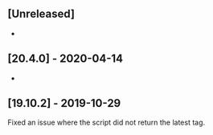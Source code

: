## [Unreleased]
-

## [20.4.0] - 2020-04-14
-


## [19.10.2] - 2019-10-29
Fixed an issue where the script did not return the latest tag.
